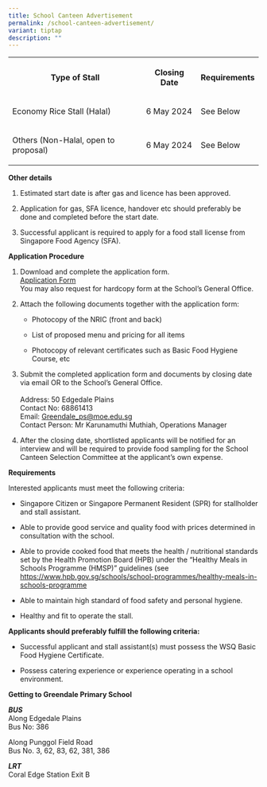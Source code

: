 ```yaml
---
title: School Canteen Advertisement
permalink: /school-canteen-advertisement/
variant: tiptap
description: ""
---
```

<table>
<tbody>
<tr>
<th rowspan="1" colspan="1">
<p>Type of Stall</p>
</th>
<th rowspan="1" colspan="1">
<p>Closing Date</p>
</th>
<th rowspan="1" colspan="1">
<p>Requirements</p>
</th>
</tr>
<tr>
<td rowspan="1" colspan="1">
<p>Economy Rice Stall (Halal)</p>
</td>
<td rowspan="1" colspan="1">
<p>6 May 2024</p>
</td>
<td rowspan="1" colspan="1">
<p>See Below</p>
</td>
</tr>
<tr>
<td rowspan="1" colspan="1">
<p>Others (Non-Halal, open to proposal)</p>
</td>
<td rowspan="1" colspan="1">
<p>6 May 2024</p>
</td>
<td rowspan="1" colspan="1">
<p>See Below</p>
</td>
</tr>
</tbody>
</table>
<p><strong>Other details</strong>
</p>
<ol data-tight="true" class="tight">
<li>
<p>Estimated start date is after gas and licence has been approved.</p>
</li>
<li>
<p>Application for gas, SFA licence, handover etc should preferably be done
and completed before the start date.</p>
</li>
<li>
<p>Successful applicant is required to apply for a food stall license from
Singapore Food Agency (SFA).</p>
</li>
</ol>
<p><strong>Application Procedure</strong>
</p>
<ol data-tight="true" class="tight">
<li>
<p>Download and complete the application form.
<br><a href="/files/Forms/application_for_school_canteen_stall.pdf" rel="noopener noreferrer nofollow" target="_blank">Application Form</a>
<br>You may also request for hardcopy form at the School’s General Office.
<br>
</p>
</li>
<li>
<p>Attach the following documents together with the application form:</p>
<ul data-tight="true" class="tight">
<li>
<p>Photocopy of the NRIC (front and back)</p>
</li>
<li>
<p>List of proposed menu and pricing for all items</p>
</li>
<li>
<p>Photocopy of relevant certificates such as Basic Food Hygiene Course,
etc</p>
</li>
</ul>
</li>
<li>
<p>Submit the completed application form and documents by closing date via
email OR to the School’s General Office.
<br>
<br>Address: 50 Edgedale Plains
<br>Contact No: 68861413
<br>Email: <a href="Greendale_ps@moe.edu.sg" rel="noopener noreferrer nofollow" target="_blank">Greendale_ps@moe.edu.sg</a> 
<br>Contact Person: Mr Karunamuthi Muthiah, Operations Manager</p>
</li>
<li>
<p>After the closing date, shortlisted applicants will be notified for an
interview and will be required to provide food sampling for the School
Canteen Selection Committee at the applicant’s own expense.</p>
</li>
</ol>
<p><strong>Requirements</strong>
</p>
<p>Interested applicants must meet the following criteria:</p>
<ul data-tight="true" class="tight">
<li>
<p>Singapore Citizen or Singapore Permanent Resident (SPR) for stallholder
and stall assistant.</p>
</li>
<li>
<p>Able to provide good service and quality food with prices determined in
consultation with the school.</p>
</li>
<li>
<p>Able to provide cooked food that meets the health / nutritional standards
set by the Health Promotion Board (HPB) under the “Healthy Meals in Schools
Programme (HMSP)” guidelines (see <a href="https://www.hpb.gov.sg/schools/school-programmes/healthy-meals-in-schools-programme" rel="noopener noreferrer nofollow" target="_blank">https://www.hpb.gov.sg/schools/school-programmes/healthy-meals-in-schools-programme</a>
</p>
</li>
<li>
<p>Able to maintain high standard of food safety and personal hygiene.</p>
</li>
<li>
<p>Healthy and fit to operate the stall.</p>
</li>
</ul>
<p><strong>Applicants should preferably fulfill the following criteria:</strong>
</p>
<ul data-tight="true" class="tight">
<li>
<p>Successful applicant and stall assistant(s) must possess the WSQ Basic
Food Hygiene Certificate.</p>
</li>
<li>
<p>Possess catering experience or experience operating in a school environment.</p>
</li>
</ul>
<p><strong>Getting to Greendale Primary School</strong>
</p>
<p><strong><em>BUS</em></strong><em><br></em>Along Edgedale Plains
<br>Bus No: 386</p>
<p>Along Punggol Field Road
<br>Bus No. 3, 62, 83, 62, 381, 386</p>
<p><strong><em>LRT <br></em></strong>Coral Edge Station Exit B</p>
<p></p>